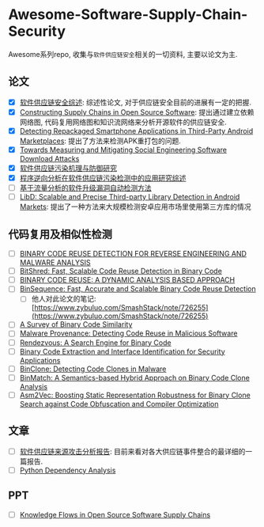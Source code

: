 # Awesome-Software-Supply-Chain-Security

Awesome系列repo, 收集与`软件供应链安全`相关的一切资料, 主要以论文为主.

## 论文

- [x] [软件供应链安全综述](http://jcs.iie.ac.cn/xxaqxb/ch/reader/view_abstract.aspx?file_no=20200106&flag=1): 综述性论文, 对于供应链安全目前的进展有一定的把握.
- [x] [Constructing Supply Chains in Open Source Software](https://dl.acm.org/doi/pdf/10.1145/3183440.3183454): 提出通过建立依赖网络图, 代码复用网络图和知识流网络来分析开源软件的供应链安全.
- [x] [Detecting Repackaged Smartphone Applications in Third-Party Android Marketplaces](https://www.csc2.ncsu.edu/faculty/xjiang4/pubs/CODASPY12.pdf): 提出了方法来检测APK重打包的问题.
- [x] [Towards Measuring and Mitigating Social Engineering Software Download Attacks](https://www.usenix.org/system/files/conference/usenixsecurity16/sec16_paper_nelms.pdf)
- [x] [软件供应链污染机理与防御研究](http://gb.oversea.cnki.net/KCMS/detail/detail.aspx?filename=1018097481.nh&dbcode=CMFD&dbname=CMFDREF)
- [x] [程序逆向分析在软件供应链污染检测中的应用研究综述](http://www.cnki.com.cn/Article/CJFDTotal-JSJY202001018.htm)
- [ ] [基于流量分析的软件升级漏洞自动检测方法](http://www.infocomm-journal.com/cjnis/CN/10.11959/j.issn.2096-109x.2020004)
- [ ] [LibD: Scalable and Precise Third-party Library Detection in Android Markets](https://faculty.ist.psu.edu/wu/papers/LibD-TSE-18.pdf): 提出了一种方法来大规模检测安卓应用市场里使用第三方库的情况

## 代码复用及相似性检测

- [ ] [BINARY CODE REUSE DETECTION FOR REVERSE ENGINEERING AND MALWARE ANALYSIS](https://pdfs.semanticscholar.org/910d/077c4f025e0866d79f8aa7e5c737f5db9894.pdf)
- [ ] [BitShred: Fast, Scalable Code Reuse Detection in Binary Code](http://users.ece.cmu.edu/~jiyongj/papers/cmu-cylab-10-006.pdf)
- [ ] [BINARY CODE REUSE: A DYNAMIC ANALYSIS BASED APPROACH](http://dl.icdst.org/pdfs/files/453e177f09099a3df22381e21b022c1a.pdf)
- [ ] [BinSequence: Fast, Accurate and Scalable Binary Code Reuse Detection](https://users.encs.concordia.ca/~youssef/Publications/Papers/AsiaCCS2017.pdf)
  - [ ] 他人对此论文的笔记: [https://www.zybuluo.com/SmashStack/note/726255](https://www.zybuluo.com/SmashStack/note/726255)
- [ ] [A Survey of Binary Code Similarity](https://arxiv.org/pdf/1909.11424.pdf)
- [ ] [Malware Provenance: Detecting Code Reuse in Malicious Software](https://mountainscholar.org/bitstream/handle/10976/166579/Upchurch_uccs_0892D_10154.pdf?sequence=1)
- [ ] [Rendezvous: A Search Engine for Binary Code](https://www.cl.cam.ac.uk/~rja14/Papers/rendezvous.pdf)
- [ ] [Binary Code Extraction and Interface Identification for Security Applications](https://people.eecs.berkeley.edu/~dawnsong/papers/2010%20binary%20code%20extraction.pdf)
- [ ] [BinClone: Detecting Code Clones in Malware](https://cradpdf.drdc-rddc.gc.ca/PDFS/unc194/p800686_A1b.pdf)
- [ ] [BinMatch: A Semantics-based Hybrid Approach on Binary Code Clone Analysis](https://arxiv.org/pdf/1808.06216.pdf)
- [ ] [Asm2Vec: Boosting Static Representation Robustness for Binary Clone Search against Code Obfuscation and Compiler Optimization](http://dmas.lab.mcgill.ca/fung/pub/DFC19sp.pdf)

## 文章

- [ ] [软件供应链来源攻击分析报告](https://www.freebuf.com/articles/paper/147403.html): 目前来看对各大供应链事件整合的最详细的一篇报告.
- [ ] [Python Dependency Analysis](http://kgullikson88.github.io/blog/pypi-analysis.html)

## PPT

- [ ] [Knowledge Flows in Open Source Software Supply Chains](http://mockus.us/papers/nasac17.pdf)
